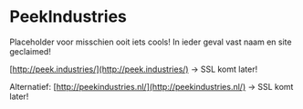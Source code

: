 # PeekIndustries

Placeholder voor misschien ooit iets cools! In ieder geval vast naam en site geclaimed!

[http://peek.industries/](http://peek.industries/) -> SSL komt later!

Alternatief:
[http://peekindustries.nl/](http://peekindustries.nl/) -> SSL komt later!
